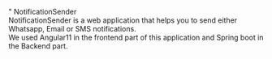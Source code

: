 " NotificationSender </br>
NotificationSender is a web application that helps you to send either Whatsapp, Email or SMS notifications.</br>
We used Angular11 in the frontend part of this application and Spring boot in the Backend part.

